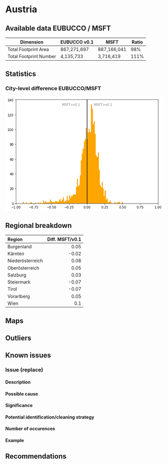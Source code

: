 
# Austria
## Available data EUBUCCO / MSFT

| Dimension    | EUBUCCO v0.1 | MSFT | Ratio |
| -------- | ------- | ------- | ------- |
|Total Footprint Area|867,271,697|887,166,041|98%|
|Total Footprint Number|4,135,733|3,716,419|111%|


## Statistics

### City-level difference EUBUCCO/MSFT 
 ![City-level difference EUBUCCO/MSFT](../imgs/city_diff/austria_city_diff.png)

## Regional breakdown

| Region           |   Diff. MSFT/v0.1 |
|:-----------------|------------------:|
| Burgenland       |              0.05 |
| Kärnten          |             -0.02 |
| Niederösterreich |              0.08 |
| Oberösterreich   |              0.05 |
| Salzburg         |              0.03 |
| Steiermark       |             -0.07 |
| Tirol            |             -0.07 |
| Vorarlberg       |              0.05 |
| Wien             |              0.1  |

## Maps
## Outliers
## Known issues

### Issue (replace)

#### Description

#### Possible cause

#### Significance 

#### Potential identification/cleaning strategy

#### Number of occurences

#### Example

## Recommendations
